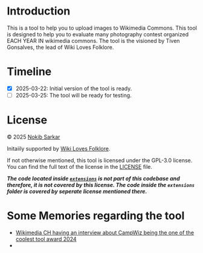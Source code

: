 # Introduction
This is a tool to help you to upload images to Wikimedia Commons. This tool is designed to help you to evaluate many photography contest organized EACH YEAR IN wikimedia commons. The tool is the visioned by Tiven Gonsalves, the lead of Wiki Loves Folklore.
# Timeline

- [x] 2025-03-22: Initial version of the tool is ready.
- [ ] 2025-03-25: The tool will be ready for testing.
# License
&copy; 2025 [Nokib Sarkar](https://github.com/nokibsarkar)

Initaiily supported by [Wiki Loves Folklore](https://wikilovesfolklore.org).

If not otherwise mentioned, this tool is licensed under the GPL-3.0 license. You can find the full text of the license in the [LICENSE](./LICENSE.md) file.

***The code located inside [`extensions`](./extensions/) is not part of this codebase and therefore, it is not covered by this license. The code inside the `extensions` folder is covered by seperate license mentioned there.***
# Some Memories regarding the tool
- [Wikimedia CH having an interview about CampWiz being the one of the coolest tool award 2024](https://wikimedia.ch/en/news/surprise-at-the-wikimania-why-wikimedia-ch-had-a-special-reason-to-be-happy/)
- 
